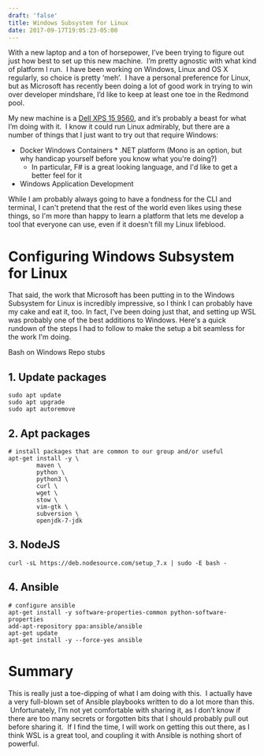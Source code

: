 ```yaml
---
draft: 'false'
title: Windows Subsystem for Linux
date: 2017-09-17T19:05:23-05:00
---
```

With a new laptop and a ton of horsepower, I’ve been trying to figure out just how best to set up this new machine.  I’m pretty agnostic with what kind of platform I run.  I have been working on Windows, Linux and OS X regularly, so choice is pretty ‘meh’.  I have a personal preference for Linux, but as Microsoft has recently been doing a lot of good work in trying to win over developer mindshare, I’d like to keep at least one toe in the Redmond pool.

My new machine is a [Dell XPS 15 9560](http://www.anandtech.com/show/11670/the-dell-xps-15-9560-review-infinity-edge-part-two), and it’s probably a beast for what I’m doing with it.  I know it could run Linux admirably, but there are a number of things that I just want to try out that require Windows:

* Docker Windows Containers
  \* .NET platform (Mono is an option, but why handicap yourself before you know what you're doing?)
  * In particular, F# is a great looking language, and I'd like to get a better feel for it
* Windows Application Development

While I am probably always going to have a fondness for the CLI and terminal, I can't pretend that the rest of the world even likes using these things, so I'm more than happy to learn a platform that lets me develop a tool that everyone can use, even if it doesn't fill my Linux lifeblood.

# Configuring Windows Subsystem for Linux

That said, the work that Microsoft has been putting in to the Windows Subsystem for Linux is incredibly impressive, so I think I can probably have my cake and eat it, too.  In fact, I've been doing just that, and setting up WSL was probably one of the best additions to Windows.  Here's a quick rundown of the steps I had to follow to make the setup a bit seamless for the work I'm doing.

Bash on Windows Repo stubs

## 1. Update packages

    sudo apt update
    sudo apt upgrade
    sudo apt autoremove

## 2. Apt packages

    # install packages that are common to our group and/or useful
    apt-get install -y \
            maven \
            python \
            python3 \
            curl \
            wget \
            stow \
            vim-gtk \
            subversion \
            openjdk-7-jdk


## 3. NodeJS

    curl -sL https://deb.nodesource.com/setup_7.x | sudo -E bash -

## 4. Ansible

    # configure ansible
    apt-get install -y software-properties-common python-software-properties
    add-apt-repository ppa:ansible/ansible
    apt-get update
    apt-get install -y --force-yes ansible

# Summary

This is really just a toe-dipping of what I am doing with this.  I actually have a very full-blown set of Ansible playbooks written to do a lot more than this.  Unfortunately, I’m not yet comfortable with sharing it, as I don’t know if there are too many secrets or forgotten bits that I should probably pull out before sharing it.  If I find the time, I will work on getting this out there, as I think WSL is a great tool, and coupling it with Ansible is nothing short of powerful.
